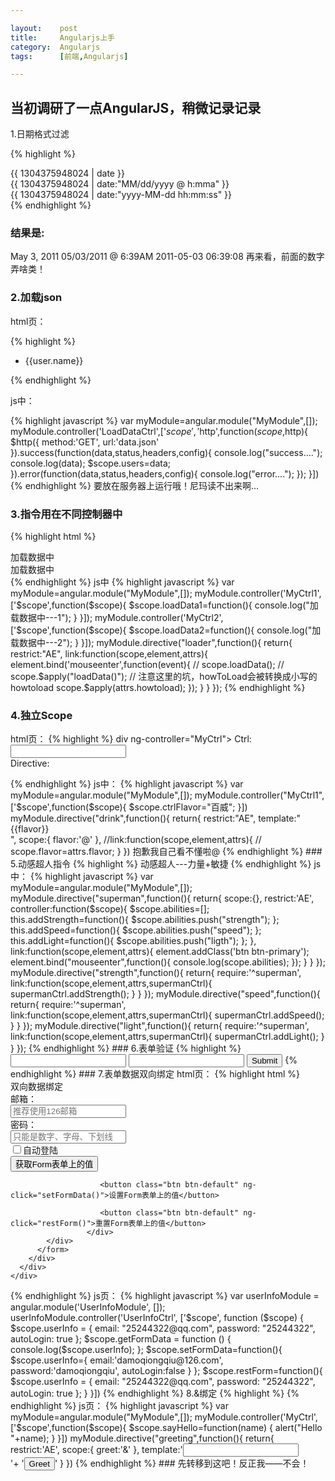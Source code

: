 ```yaml
---

layout:    post
title:     Angularjs上手
category:  Angularjs
tags:      [前端,Angularjs]

---
```


## 当初调研了一点AngularJS，稍微记录记录

1.日期格式过滤

{% highlight %}
<body>
    {{ 1304375948024 | date }}
    <br>
    {{ 1304375948024 | date:"MM/dd/yyyy @ h:mma" }}
    <br>
    {{ 1304375948024 | date:"yyyy-MM-dd hh:mm:ss" }}
    <br>        
</body>
{% endhighlight %}

### 结果是:

May 3, 2011 
05/03/2011 @ 6:39AM 
2011-05-03 06:39:08 
再来看，前面的数字弄啥类！

### 2.加载json

html页：

{% highlight %}
<body>
  <div ng-controller="LoadDataCtrl">
     <ul>
       <li ng-repeat="user in users">
       {{user.name}}
       </li>
     </ul>
  </div>
</body>
{% endhighlight %}

js中：

{% highlight javascript %}
var myModule=angular.module("MyModule",[]);
myModule.controller('LoadDataCtrl',['$scope','$http',function($scope,$http){
    $http({
        method:'GET',
        url:'data.json'
    }).success(function(data,status,headers,config){
        console.log("success....");
        console.log(data);
        $scope.users=data;
    }).error(function(data,status,headers,config){
        console.log("error....");
    });
}])
{% endhighlight %}
要放在服务器上运行哦！尼玛读不出来啊...

### 3.指令用在不同控制器中
{% highlight html %}
<body>
  <div ng-controller="MyCtrl1">
     <loader howtoload="loadData1()">加载数据中</loader>
  </div>
  <div ng-controller="MyCtrl2">
      <loader howtoload="loadData2()">加载数据中</loader>
  </div>        
</body>
{% endhighlight %}
js中
{% highlight javascript %}
var myModule=angular.module("MyModule",[]);
myModule.controller('MyCtrl1',['$scope',function($scope){
    $scope.loadData1=function(){
        console.log("加载数据中---1");
    }
}]);
myModule.controller('MyCtrl2',['$scope',function($scope){
    $scope.loadData2=function(){
        console.log("加载数据中---2");
    }
}]);
myModule.directive("loader",function(){
    return{
        restrict:"AE",
        link:function(scope,element,attrs){
            element.bind('mouseenter',function(event){
                // scope.loadData();
                // scope.$apply("loadData()");
                // 注意这里的坑，howToLoad会被转换成小写的howtoload
                scope.$apply(attrs.howtoload);
            });
        }
    }
});
{% endhighlight %}

### 4.独立Scope

html页：
{% highlight %}
div ng-controller="MyCtrl">
      Ctrl:
      <br>
      <input type="text" ng-model="ctrlFlavor"></input>
      <br>
      Directive:
      <br>
      <drink flavor="ctrlFlavor"></drink>
  </div>
{% endhighlight %}
js中：
{% highlight javascript %}
var myModule=angular.module("MyModule",[]);
myModule.controller("MyCtrl1",['$scope',function($scope){
    $scope.ctrlFlavor="百威";
}])
myModule.directive("drink",function(){
    return{
        restrict:"AE",
        template:"<div>{{flavor}}</div>",
        scope:{
            flavor:'@'
        },
        //link:function(scope,element,attrs){
           // scope.flavor=attrs.flavor;        
    }
})
抱歉我自己看不懂啦@
{% endhighlight %}
### 5.动感超人指令
{% highlight %}
<superman strength speed>动感超人---力量+敏捷</superman>
{% endhighlight %}
js中：
{% highlight javascript %}
var myModule=angular.module("MyModule",[]);
myModule.directive("superman",function(){
    return{
        scope:{},
        restrict:'AE',
        controller:function($scope){
            $scope.abilities=[];
            this.addStrength=function(){
                $scope.abilities.push("strength");
            };
            this.addSpeed=function(){
                $scope.abilities.push("speed");
            };
            this.addLight=function(){
                $scope.abilities.push("ligth");
            };
        },
        link:function(scope,element,attrs){
            element.addClass('btn btn-primary');
            element.bind("mouseenter",function(){
                console.log(scope.abilities);
            });
        }
    }
});
myModule.directive("strength",function(){
    return{
        require:'^superman',
        link:function(scope,element,attrs,supermanCtrl){
            supermanCtrl.addStrength();
        }
    }
});
myModule.directive("speed",function(){
    return{
        require:'^superman',
        link:function(scope,element,attrs,supermanCtrl){
            supermanCtrl.addSpeed();
        }
    }
});
myModule.directive("light",function(){
    return{
        require:'^superman',
        link:function(scope,element,attrs,supermanCtrl){
            supermanCtrl.addLight();
        }
    }
});
{% endhighlight %}
### 6.表单验证
{% highlight %}
<body>
  <form name="myForm" ng-submit="save()" ng-controller="TestFormModule">
  <input name="userName" type="text" ng-model="user.userName" required></input>
  <input name="password" type="password" ng-model="user.password" required></input>
  <input type="submit" ng-disabled="myForm.$invalid"></input>         
</body>
{% endhighlight %}
### 7.表单数据双向绑定
html页：
{% highlight html %}
<body>
   <div class="panel panel-primary">
    <div class="panel-heading">
      <div class="panel-title">双向数据绑定</div>
    </div>
    <div class="panel-body">
      <div class="row">
        <div class="col-md-12">
          <form action="" role="form" class="form-horizontal" ng-controller="UserInfoCtrl">
            <div class="form-group">
              <label class="col-md-2 control-label">
                邮箱：
              </label>
              <div class="col-md-10">
                <input type="email" class="form-control" placeholder="推荐使用126邮箱" ng-model="userInfo.email">
              </div>
            </div>
            <div class="form-group">
              <label class="col-md-2 control-label">
                密码：
              </label>
              <div class="col-md-10">
                <input type="password" class="form-control"
                placeholder="只能是数字、字母、下划线" ng-model="userInfo.password">
              </div>
            </div>
            <div class="form-group">
              <div class="col-md-offset-2 col-md-10">
                <div class="checkbox">
                  <label >
                    <input type="checkbox" ng-model="userInfo.autoLogin" >自动登陆
                  </label>
                </div>
              </div>
            </div>
            <div class="form-group">
                     <div class="col-md-offset-2 col-md-10">
                        <button class="btn btn-default" ng-click="getFormData()">获取Form表单上的值</button>
               
                        <button class="btn btn-default" ng-click="setFormData()">设置Form表单上的值</button>
                  
                        <button class="btn btn-default" ng-click="restForm()">重置Form表单上的值</button>
                     </div>
            </div>
          </form>
        </div>
      </div>
    </div>
   </div>
</body>
{% endhighlight %}
js页：
{% highlight javascript %}
var userInfoModule = angular.module('UserInfoModule', []);
userInfoModule.controller('UserInfoCtrl', ['$scope', function ($scope) {
    $scope.userInfo = {
        email: "25244322@qq.com",
        password: "25244322",
        autoLogin: true
    };
    $scope.getFormData = function () {
        console.log($scope.userInfo);
    };
    $scope.setFormData=function(){
      $scope.userInfo={
        email:'damoqiongqiu@126.com',
        password:'damoqiongqiu',
        autoLogin:false
      }
    };
    $scope.restForm=function(){
      $scope.userInfo = {
        email: "25244322@qq.com",
        password: "25244322",
        autoLogin: true
    };
    }
}])
{% endhighlight %}
8.&绑定
{% highlight %}
<greeting greet="sayHello(name)"></greeting>
{% endhighlight %}
js页：
{% highlight javascript %}
var myModule=angular.module("MyModule",[]);
myModule.controller('MyCtrl',['$scope',function($scope){
  $scope.sayHello=function(name) {
    alert("Hello "+name);
  }
}])
myModule.directive("greeting",function(){
  return{
    restrict:'AE',
    scope:{
      greet:'&'
    },
    template:'<input type="text" ng-model="userName"/><br/>'+
    '<button class="btn btn-default" ng-click="greet({name:userName})">Greet</button>'
  }
})
{% endhighlight %}
### 先转移到这吧！反正我——不会！
